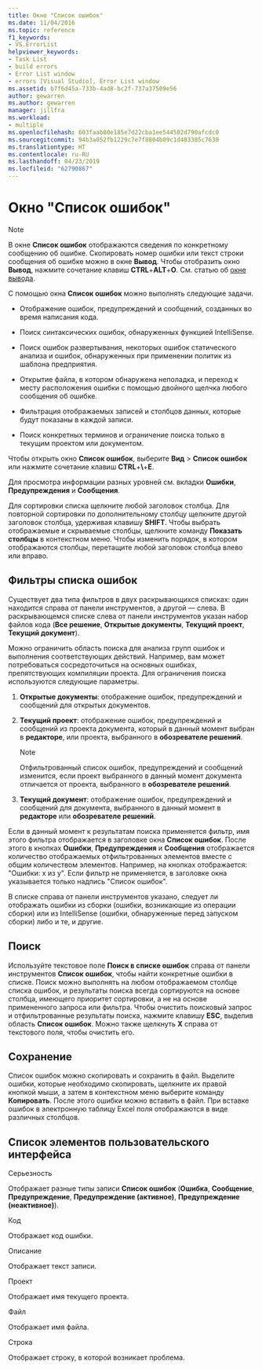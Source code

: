 ```yaml
---
title: Окно "Список ошибок"
ms.date: 11/04/2016
ms.topic: reference
f1_keywords:
- VS.ErrorList
helpviewer_keywords:
- Task List
- build errors
- Error List window
- errors [Visual Studio], Error List window
ms.assetid: b7f6d45a-733b-4ad8-bc2f-737a37509e56
author: gewarren
ms.author: gewarren
manager: jillfra
ms.workload:
- multiple
ms.openlocfilehash: 603faab80e185e7d22cba1ee544502d790afcdc0
ms.sourcegitcommit: 94b3a052fb1229c7e7f8804b09c1d403385c7630
ms.translationtype: HT
ms.contentlocale: ru-RU
ms.lasthandoff: 04/23/2019
ms.locfileid: "62790867"
---
```

# <a name="error-list-window"></a>Окно "Список ошибок"

> [!NOTE]
> В окне **Список ошибок** отображаются сведения по конкретному сообщению об ошибке. Скопировать номер ошибки или текст строки сообщения об ошибке можно в окне **Вывод**. Чтобы отобразить окно **Вывод**, нажмите сочетание клавиш **CTRL**+**ALT**+**O**. См. статью об [окне вывода](../../ide/reference/output-window.md).

С помощью окна **Список ошибок** можно выполнять следующие задачи.

- Отображение ошибок, предупреждений и сообщений, созданных во время написания кода.

- Поиск синтаксических ошибок, обнаруженных функцией IntelliSense.

- Поиск ошибок развертывания, некоторых ошибок статического анализа и ошибок, обнаруженных при применении политик из шаблона предприятия.

- Открытие файла, в котором обнаружена неполадка, и переход к месту расположения ошибки с помощью двойного щелчка любого сообщения об ошибке.

- Фильтрация отображаемых записей и столбцов данных, которые будут показаны в каждой записи.

- Поиск конкретных терминов и ограничение поиска только в текущим проектом или документом.

Чтобы открыть окно **Список ошибок**, выберите **Вид** > **Список ошибок** или нажмите сочетание клавиш **CTRL**+**\\**+**E**.

Для просмотра информации разных уровней см. вкладки **Ошибки**, **Предупреждения** и **Сообщения**.

Для сортировки списка щелкните любой заголовок столбца. Для повторной сортировки по дополнительному столбцу щелкните другой заголовок столбца, удерживая клавишу **SHIFT**. Чтобы выбрать отображаемые и скрываемые столбцы, щелкните команду **Показать столбцы** в контекстном меню. Чтобы изменить порядок, в котором отображаются столбцы, перетащите любой заголовок столбца влево или вправо.

## <a name="error-list-filters"></a>Фильтры списка ошибок

Существует два типа фильтров в двух раскрывающихся списках: один находится справа от панели инструментов, а другой — слева. В раскрывающемся списке слева от панели инструментов указан набор файлов кода (**Все решение**, **Открытые документы**, **Текущий проект**, **Текущий документ**).

Можно ограничить область поиска для анализа групп ошибок и выполнения соответствующих действий. Например, вам может потребоваться сосредоточиться на основных ошибках, препятствующих компиляции проекта. Для ограничения поиска используются следующие параметры.

1. **Открытые документы**: отображение ошибок, предупреждений и сообщений для открытых документов.

2. **Текущий проект**: отображение ошибок, предупреждений и сообщений из проекта документа, который в данный момент выбран в **редакторе**, или проекта, выбранного в **обозревателе решений**.

    > [!NOTE]
    > Отфильтрованный список ошибок, предупреждений и сообщений изменится, если проект выбранного в данный момент документа отличается от проекта, выбранного в **обозревателе решений**.

3. **Текущий документ**: отображение ошибок, предупреждений и сообщений для документа, выбранного в данный момент в **редакторе** или **обозревателе решений**.

Если в данный момент к результатам поиска применяется фильтр, имя этого фильтра отображается в заголовке окна **Список ошибок**. После этого в кнопках **Ошибки**, **Предупреждения** и **Сообщения** отображается количество отображаемых отфильтрованных элементов вместе с общим количеством элементов. Например, на кнопках отображается: "Ошибки: x из y". Если фильтр не применяется, в заголовке окна указывается только надпись "Список ошибок".

В списке справа от панели инструментов указано, следует ли отображать ошибки из сборки (ошибки, возникающие из операции сборки) или из IntelliSense (ошибки, обнаруженные перед запуском сборки) либо и те, и другие.

## <a name="search"></a>Поиск

Используйте текстовое поле **Поиск в списке ошибок** справа от панели инструментов **Список ошибок**, чтобы найти конкретные ошибки в списке. Поиск можно выполнять на любом отображаемом столбце списка ошибок, и результаты поиска всегда сортируются на основе столбца, имеющего приоритет сортировки, а не на основе примененного запроса или фильтра. Чтобы очистить поисковый запрос и отфильтрованные результаты поиска, нажмите клавишу **ESC**, выделив область **Список ошибок**. Можно также щелкнуть **X** справа от текстового поля, чтобы очистить его.

## <a name="save"></a>Сохранение

Список ошибок можно скопировать и сохранить в файл. Выделите ошибки, которые необходимо скопировать, щелкните их правой кнопкой мыши, а затем в контекстном меню выберите команду **Копировать**. После этого ошибки можно вставить в файл. При вставке ошибок в электронную таблицу Excel поля отображаются в виде различных столбцов.

## <a name="ui-element-list"></a>Список элементов пользовательского интерфейса

Серьезность

Отображает разные типы записи **Список ошибок** (**Ошибка**, **Сообщение**, **Предупреждение**, **Предупреждение (активное)**, **Предупреждение (неактивное)**).

Код

Отображает код ошибки.

Описание

Отображает текст записи.

Проект

Отображает имя текущего проекта.

Файл

Отображает имя файла.

Строка

Отображает строку, в которой возникает проблема.